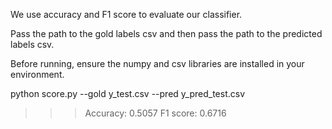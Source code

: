 We use accuracy and F1 score to evaluate our classifier.

Pass the path to the gold labels csv and then pass the path to the predicted labels csv.

Before running, ensure the numpy and csv libraries are installed in your environment.

python score.py --gold y_test.csv --pred y_pred_test.csv
>>> Accuracy: 0.5057
>>> F1 score: 0.6716